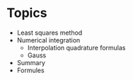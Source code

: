 # Topics
* Least squares method
* Numerical integration
  * Interpolation quadrature formulas
  * Gauss
* Summary
* Formules
